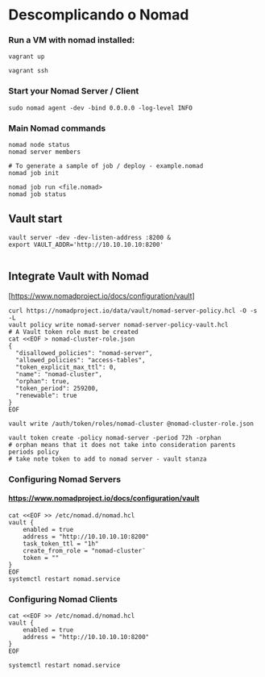 # Descomplicando o Nomad


### Run a VM with nomad installed:
```
vagrant up

vagrant ssh
```

### Start your Nomad Server / Client
```
sudo nomad agent -dev -bind 0.0.0.0 -log-level INFO
```

### Main Nomad commands
```
nomad node status
nomad server members

# To generate a sample of job / deploy - example.nomad
nomad job init 

nomad job run <file.nomad>
nomad job status
```

## Vault start
```
vault server -dev -dev-listen-address :8200 &
export VAULT_ADDR='http://10.10.10.10:8200'


```

## Integrate Vault with Nomad
[https://www.nomadproject.io/docs/configuration/vault]
```
curl https://nomadproject.io/data/vault/nomad-server-policy.hcl -O -s -L
vault policy write nomad-server nomad-server-policy-vault.hcl 
# A Vault token role must be created 
cat <<EOF > nomad-cluster-role.json
{
  "disallowed_policies": "nomad-server",
  "allowed_policies": "access-tables",
  "token_explicit_max_ttl": 0,
  "name": "nomad-cluster",
  "orphan": true,
  "token_period": 259200,
  "renewable": true
}
EOF

vault write /auth/token/roles/nomad-cluster @nomad-cluster-role.json

vault token create -policy nomad-server -period 72h -orphan 
# orphan means that it does not take into consideration parents periods policy
# take note token to add to nomad server - vault stanza
```

### Configuring Nomad Servers
#### https://www.nomadproject.io/docs/configuration/vault
```
cat <<EOF >> /etc/nomad.d/nomad.hcl
vault {
    enabled = true
    address = "http://10.10.10.10:8200"
    task_token_ttl = "1h"
    create_from_role = "nomad-cluster¨
    token = ""
}
EOF
systemctl restart nomad.service
```
### Configuring Nomad Clients
```
cat <<EOF >> /etc/nomad.d/nomad.hcl
vault {
    enabled = true
    address = "http://10.10.10.10:8200"
}
EOF

systemctl restart nomad.service
```


